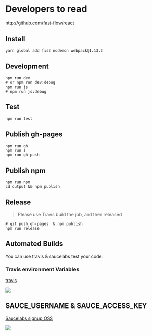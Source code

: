 # Developers to read

http://github.com/fast-flow/react

## Install

```shell
yarn global add fis3 nodemon webpack@1.13.2
```

## Development

```shell
npm run dev
# or npm run dev:debug
npm run js
# npm run js:debug
```

## Test

```shell
npm run test
```

## Publish gh-pages

```shell
npm run gh
npm run s
npm run gh-push
```

## Publish npm

```shell
npm run npm
cd output && npm publish
```

## Release

> Please use Travis build the job, and then released

```shell
# git push gh-pages  & npm publish
npm run release
```

## Automated Builds

You can use travis & saucelabs test your code.

### Travis environment Variables

[travis](https://travis-ci.org/)

![](https://cloud.githubusercontent.com/assets/3949015/23390555/dafcf4ee-fda9-11e6-931a-8f4de5d0973b.png)

## SAUCE_USERNAME & SAUCE_ACCESS_KEY

[Saucelabs signup OSS](https://saucelabs.com/beta/signup/OSS/None)

![](https://cloud.githubusercontent.com/assets/3949015/23390554/daf8a9e8-fda9-11e6-9de8-a796e2a89226.png)
